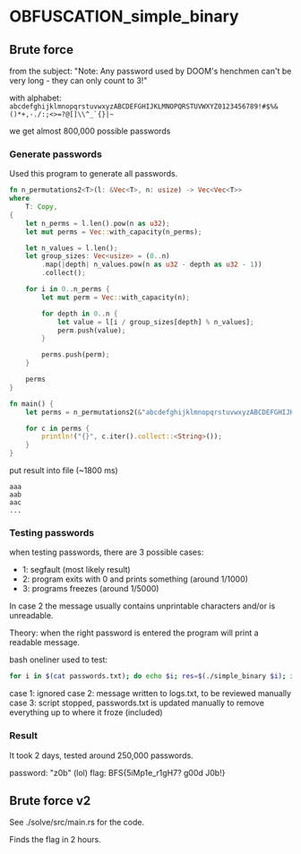 # OBFUSCATION_simple_binary

## Brute force

from the subject: "Note: Any password used by DOOM's henchmen can't be very long - they can only count to 3!"

with alphabet: 
```abcdefghijklmnopqrstuvwxyzABCDEFGHIJKLMNOPQRSTUVWXYZ0123456789!#$%&()*+,-./:;<>=?@[]\\^_`{}|~```

we get almost 800,000 possible passwords

### Generate passwords

Used this program to generate all passwords.

```rust
fn n_permutations2<T>(l: &Vec<T>, n: usize) -> Vec<Vec<T>>
where
    T: Copy,
{
    let n_perms = l.len().pow(n as u32);
    let mut perms = Vec::with_capacity(n_perms);

    let n_values = l.len();
    let group_sizes: Vec<usize> = (0..n)
        .map(|depth| n_values.pow(n as u32 - depth as u32 - 1))
        .collect();

    for i in 0..n_perms {
        let mut perm = Vec::with_capacity(n);

        for depth in 0..n {
            let value = l[i / group_sizes[depth] % n_values];
            perm.push(value);
        }

        perms.push(perm);
    }

    perms
}

fn main() {
    let perms = n_permutations2(&"abcdefghijklmnopqrstuvwxyzABCDEFGHIJKLMNOPQRSTUVWXYZ0123456789!#$%&()*+,-./:;<>=?@[]\\^_`{}|~".chars().collect::<Vec<char>>(), 3);

    for c in perms {
        println!("{}", c.iter().collect::<String>());
    }
}
```

put result into file (\~1800 ms)

```
aaa
aab
aac
...
```

### Testing passwords

when testing passwords, there are 3 possible cases:
- 1: segfault (most likely result)
- 2: program exits with 0 and prints something (around 1/1000)
- 3: programs freezes (around 1/5000)

In case 2 the message usually contains unprintable characters and/or is unreadable.

Theory: when the right password is entered the program will print a readable message.

bash oneliner used to test:
```bash
for i in $(cat passwords.txt); do echo $i; res=$(./simple_binary $i); if [[ $? -eq 0 ]]; then echo '=================' >> logs.txt; echo $i >> logs.txt; echo $res >> logs.txt; fi; ; done
```

case 1: ignored
case 2: message written to logs.txt, to be reviewed manually
case 3: script stopped, passwords.txt is updated manually to remove everything up to where it froze (included)

### Result

It took 2 days, tested around 250,000 passwords.

password: "z0b" (lol)
flag: BFS{5iMp1e_r1gH7? g00d J0b!}

## Brute force v2

See ./solve/src/main.rs for the code.

Finds the flag in 2 hours.
